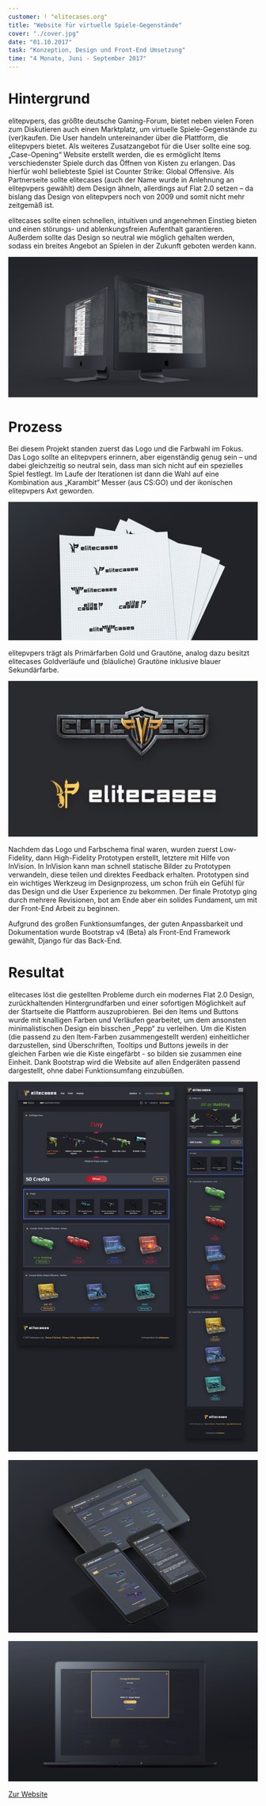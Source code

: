 ```yaml
---
customer: ! "elitecases.org"
title: "Website für virtuelle Spiele-Gegenstände"
cover: "./cover.jpg"
date: "01.10.2017"
task: "Konzeption, Design und Front-End Umsetzung"
time: "4 Monate, Juni - September 2017"
---
```

# Hintergrund

elitepvpers, das größte deutsche Gaming-Forum, bietet neben vielen Foren zum Diskutieren auch einen Marktplatz, um virtuelle Spiele-Gegenstände zu (ver)kaufen. Die User handeln untereinander über die Plattform, die elitepvpers bietet. Als weiteres Zusatzangebot für die User sollte eine sog. „Case-Opening“ Website erstellt werden, die es ermöglicht Items verschiedenster Spiele durch das Öffnen von Kisten zu erlangen. Das hierfür wohl beliebteste Spiel ist Counter Strike: Global Offensive. Als Partnerseite sollte elitecases (auch der Name wurde in Anlehnung an elitepvpers gewählt) dem Design ähneln, allerdings auf Flat 2.0 setzen – da bislang das Design von elitepvpers noch von 2009 und somit nicht mehr zeitgemäß ist.

elitecases sollte einen schnellen, intuitiven und angenehmen Einstieg bieten und einen störungs- und ablenkungsfreien Aufenthalt garantieren. Außerdem sollte das Design so neutral wie möglich gehalten werden, sodass ein breites Angebot an Spielen in der Zukunft geboten werden kann.

![](elitepvpers.jpg)

# Prozess

Bei diesem Projekt standen zuerst das Logo und die Farbwahl im Fokus. Das Logo sollte an elitepvpers erinnern, aber eigenständig genug sein – und dabei gleichzeitig so neutral sein, dass man sich nicht auf ein spezielles Spiel festlegt. Im Laufe der Iterationen ist dann die Wahl auf eine Kombination aus „Karambit“ Messer (aus CS:GO) und der ikonischen elitepvpers Axt geworden.

![](logo_process.jpg)

elitepvpers trägt als Primärfarben Gold und Grautöne, analog dazu besitzt elitecases Goldverläufe und (bläuliche) Grautöne inklusive blauer Sekundärfarbe.

![](logos.jpg)

Nachdem das Logo und Farbschema final waren, wurden zuerst Low-Fidelity, dann High-Fidelity Prototypen erstellt, letztere mit Hilfe von InVision. In InVision kann man schnell statische Bilder zu Prototypen verwandeln, diese teilen und direktes Feedback erhalten. Prototypen sind ein wichtiges Werkzeug im Designprozess, um schon früh ein Gefühl für das Design und die User Experience zu bekommen. Der finale Prototyp ging durch mehrere Revisionen, bot am Ende aber ein solides Fundament, um mit der Front-End Arbeit zu beginnen.

Aufgrund des großen Funktionsumfanges, der guten Anpassbarkeit und Dokumentation wurde Bootstrap v4 (Beta) als Front-End Framework gewählt, Django für das Back-End.

# Resultat

elitecases löst die gestellten Probleme durch ein modernes Flat 2.0 Design, zurückhaltenden Hintergrundfarben und einer sofortigen Möglichkeit auf der Startseite die Plattform auszuprobieren. Bei den Items und Buttons wurde mit knalligen Farben und Verläufen gearbeitet, um dem ansonsten minimalistischen Design ein bisschen „Pepp“ zu verleihen. Um die Kisten (die passend zu den Item-Farben zusammengestellt werden) einheitlicher darzustellen, sind Überschriften, Tooltips und Buttons jeweils in der gleichen Farben wie die Kiste eingefärbt - so bilden sie zusammen eine Einheit. Dank Bootstrap wird die Website auf allen Endgeräten passend dargestellt, ohne dabei Funktionsumfang einzubüßen.

![](full_index_page.jpg)

![](iPhone_iPad.jpg)

![](won_item.jpg)

[Zur Website](https://www.elitecases.org)